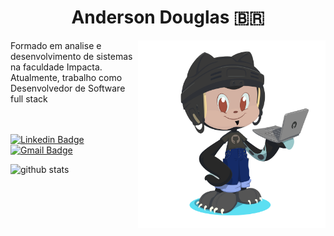 <h1 align="center">
  Anderson Douglas  🇧🇷
</h1>

<div>
  <div>
    <img src="https://github.com/Andersondos/Andersondos/blob/master/assets/image/octocat-Anderson-2.png" width="300" align="right">
  </div>
  <div align="left">
    <h3Hi there 👋</h3>
   Formado em analise e desenvolvimento de sistemas na faculdade Impacta. Atualmente, trabalho como Desenvolvedor de Software full stack
  </div>
</div>
<br><br>

[![Linkedin Badge](https://img.shields.io/badge/-AndersonDouglas-blue?style=flat-square&logo=Linkedin&logoColor=white&link=https://www.linkedin.com/in/anderson-santos-desenvolvedor/)](https://www.linkedin.com/in/anderson-santos-desenvolvedor/)
[![Gmail Badge](https://img.shields.io/badge/-anderson.devsan@gmail.com-c14438?style=flat-square&logo=Gmail&logoColor=white&link=mailto:anderson.devsan@gmail.com)](mailto:anderson.devsan@gmail.com)

![github stats](https://github-readme-stats.vercel.app/api?username=Andersondos&show_icons=true&line_height=30)


